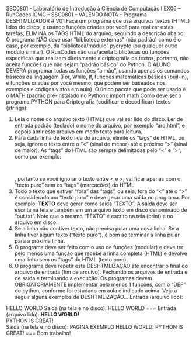 SSC0801 - Laboratório de Introdução à Ciência de Computação I
EX06 – RunCodes.ICMC – SSC0801 – VALENDO NOTA - Programa DESHTMLIZADOR # V01
Faça um programa que usa arquivos textos (HTML) lidos do disco, e usando funções criadas por você
para realizar estas tarefas, ELIMINA os TAGS HTML do arquivo, seguindo a descrição abaixo:
O programa NÃO deve usar "biblioteca externas" (não padrão) como é o caso, por exemplo, da
“biblioteca/módulo” pycrypto (ou qualquer outro modulo similar). O RunCodes não usa/aceita
bibliotecas ou funções específicas que realizem diretamente a criptografia de textos, portanto, não aceita
funções que não sejam “padrão básico” do Python.
O ALUNO DEVERÁ programar todas as funções “a mão”, usando apenas os comandos básicos da
linguagem (For, While, If, funções matemáticas básicas (buil-in), e funções criadas por você mesmo,
que podem ser baseados nos exemplos e códigos vistos em aula).
O único pacote que pode ser usado é o MATH (padrão pré-instalado no Python): import math
Como deve ser o programa PYTHON para Criptografia (codificar e decodificar) textos (strings):
1. Leia o nome do arquivo texto (HTML) que vai ser lido do disco. Ler de entrada padrão (teclado) o
nome do arquivo, por exemplo “arq.html”, e depois abrir este arquivo em modo texto para leitura.
2. Para cada linha de texto lida do arquivo, elimite os “tags” de HTML, ou seja, ignore o texto entre o
“<” (sinal de menor) até o próximo “>” (sinal de maior). As “tags” do HTML são sempre delimitadas
pelo “<” e “>”, como por exemplo: <body> <pre> </pre> </body>, portanto se você ignorar o
texto entre < e >, vai ficar apenas com o “texto puro” sem os “tags” (marcações) do HTML.
3. Todo o texto que estiver “fora” das “tags”, ou seja, fora do “<” até o “>” é considerado um “texto
puro” e deve gerar uma saída no programa. Por exemplo: <b>TEXTO</b> deve gerar como saída
“TEXTO”. A saída deve ser escrita na tela e também em um arquivo texto em disco denominado
de “out.txt”. Note que o mesmo “TEXTO” é escrito na tela (print) e no arquivo em disco.
4. Se a linha não contiver texto, não precisa pular uma nova linha. Se a linha tiver algum texto
(“texto puro”), é bom ao terminar a linha pular para a próxima linha.
5. O programa deve ser feito com o uso de funções (modular) e deve ter pelo menos uma função
que recebe a linha completa (HTML) e devolve uma linha sem os “tags” do HTML (texto puro).
6. O programa deve repetir esta DESHTMLIZAÇÃO até encontrar o final do arquivo de entrada (fim
de arquivo). Fechando os arquivos de entrada e de saída e terminando a execução.
 Os programas devem OBRIGATORIAMENTE implementar pelo menos 1 funções, com o “DEF” do python,
 conforme foi estudado em aula e indicado acima.
Veja a seguir alguns exemplos de DESHTMLIZAÇÃO...
Entrada (arquivo lido):
<HTML><BODY>HELLO WORLD</BODY></HTML>
Saída (na tela e no disco):
HELLO WORLD
===
Entrada (arquivo lido):
<HTML>
<HEAD>
<TITLE>PAGINA EXEMPLO</TITLE>
</HEAD>
<BODY>
<B>HELLO WORLD!</B><BR>
PYTHON IS GREAT!<BR>
</BODY>
</HTML>
Saída (na tela e no disco):
PAGINA EXEMPLO
HELLO WORLD!
PYTHON IS GREAT!
===
Bom trabalho!